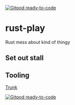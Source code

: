 [![Gitpod ready-to-code](https://img.shields.io/badge/Gitpod-ready--to--code-blue?logo=gitpod)](https://gitpod.io/#https://github.com/quezlatch/rust-play)

# rust-play
Rust mess about kind of thingy

## Set out stall

## Tooling

[Trunk]()




[![Gitpod ready-to-code](https://img.shields.io/badge/Gitpod-ready--to--code-blue?logo=gitpod)](https://gitpod.io/#https://github.com/quezlatch/rust-play)
